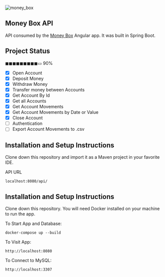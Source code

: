![money_box](https://user-images.githubusercontent.com/19581381/65416920-42313280-ddcf-11e9-8e6b-406b6bd45de6.png)

## Money Box API
API consumed by the [Money Box](https://github.com/SilvaAriel/Money-Box) Angular app. It was built in Spring Boot.

## Project Status
◼◼◼◼◼◼◼◼◼▭ 90%
- [x] Open Account
- [x] Deposit Money
- [x] Withdraw Money
- [x] Transfer money between Accounts
- [x] Get Account By Id
- [x] Get all Accounts
- [x] Get Account Movements
- [x] Get Account Movements by Date or Value
- [x] Close Account
- [ ] Authentication
- [ ] Export Account Movements to .csv

## Installation and Setup Instructions
Clone down this repository and import it as a Maven project in your favorite IDE.

API URL  

`localhost:8080/api/`

## Installation and Setup Instructions
Clone down this repository. You will need Docker installed on your machine to run the app.

To Start App and Database:

`docker-compose up --build`

To Visit App:

`http://localhost:8080`

To Connect to MySQL:

`http://localhost:3307`
